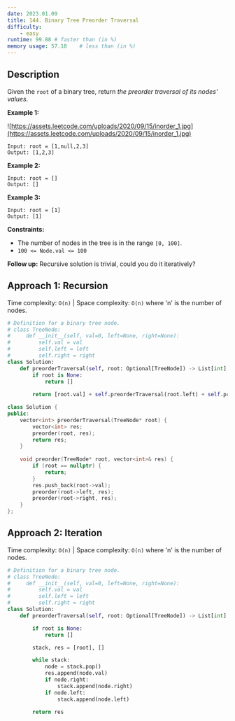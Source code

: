 ```yaml
---
date: 2023.01.09
title: 144. Binary Tree Preorder Traversal
difficulty:
    - easy
runtime: 99.88 # faster than (in %)
memory usage: 57.18    # less than (in %)
---
```

## Description
Given the `root` of a binary tree, return *the preorder traversal of its nodes' values*.

**Example 1:**

![https://assets.leetcode.com/uploads/2020/09/15/inorder_1.jpg](https://assets.leetcode.com/uploads/2020/09/15/inorder_1.jpg)

```
Input: root = [1,null,2,3]
Output: [1,2,3]

```

**Example 2:**

```
Input: root = []
Output: []

```

**Example 3:**

```
Input: root = [1]
Output: [1]

```

**Constraints:**

- The number of nodes in the tree is in the range `[0, 100]`.
- `100 <= Node.val <= 100`

**Follow up:** Recursive solution is trivial, could you do it iteratively?

## Approach 1: Recursion
Time complexity: `O(n)`    |    Space complexity: `O(n)`
where 'n' is the number of nodes.

``` python
# Definition for a binary tree node.
# class TreeNode:
#     def __init__(self, val=0, left=None, right=None):
#         self.val = val
#         self.left = left
#         self.right = right
class Solution:
    def preorderTraversal(self, root: Optional[TreeNode]) -> List[int]:
        if root is None:
            return []
        
        return [root.val] + self.preorderTraversal(root.left) + self.preorderTraversal(root.right)
```

``` cpp
class Solution {
public:
    vector<int> preorderTraversal(TreeNode* root) {
        vector<int> res;
        preorder(root, res);
        return res;
    }
    
    void preorder(TreeNode* root, vector<int>& res) {
        if (root == nullptr) {
            return;
        }
        res.push_back(root->val);
        preorder(root->left, res);
        preorder(root->right, res);
    }
};
```




## Approach 2: Iteration
Time complexity: `O(n)`    |    Space complexity: `O(n)`
where 'n' is the number of nodes.

``` python
# Definition for a binary tree node.
# class TreeNode:
#     def __init__(self, val=0, left=None, right=None):
#         self.val = val
#         self.left = left
#         self.right = right
class Solution:
    def preorderTraversal(self, root: Optional[TreeNode]) -> List[int]:

        if root is None:
            return []

        stack, res = [root], []

        while stack:
            node = stack.pop()
            res.append(node.val)
            if node.right:
                stack.append(node.right)
            if node.left:
                stack.append(node.left)
                
        return res
```